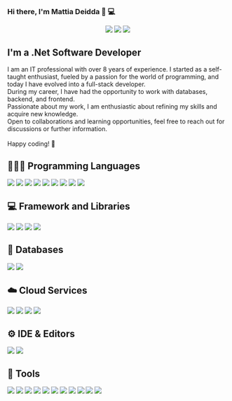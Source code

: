### Hi there, I'm Mattia Deidda 👋 💻

<div align="center">

[![](https://img.shields.io/badge/-Linkedin-informational?style=for-the-badge&logo=linkedin&logoColor=white&color=2867B2)](https://www.linkedin.com/in/mattia-deidda-273a101b1/)
[![](https://img.shields.io/badge/-Facebook-informational?style=for-the-badge&logo=facebook&logoColor=white&color=3b5998)](https://www.facebook.com/mattia.deidda.52)
[![](https://img.shields.io/badge/-Github-informational?style=for-the-badge&logo=github&logoColor=white&color=000000)](https://github.com/hazemaster)

</div>

## I'm a .Net Software Developer
I am an IT professional with over 8 years of experience. I started as a self-taught enthusiast, fueled by a passion for the world of programming, and today I have evolved into a full-stack developer. 
<br />
During my career, I have had the opportunity to work with databases, backend, and frontend.
<br />
Passionate about my work, I am enthusiastic about refining my skills and acquire new knowledge.
<br />
Open to collaborations and learning opportunities, feel free to reach out for discussions or further information. 
<br />
<br />
Happy coding! 🚀

## 👨🏻‍💻 Programming Languages
<p align="left">
  <img src="https://img.shields.io/badge/C%23-239120?style=for-the-badge&logo=csharp&logoColor=white" />
  <img src="https://img.shields.io/badge/TypeScript-007ACC?style=for-the-badge&logo=typescript&logoColor=white" />
  <img src="https://img.shields.io/badge/SQL-3776AB?style=for-the-badge&logo=microsoftsqlserver&logoColor=white" />
  <img src="https://img.shields.io/badge/json-5E5C5C?style=for-the-badge&logo=json&logoColor=white" />
  <img src="https://img.shields.io/badge/xml-F5788D?style=for-the-badge&logo=xml&logoColor=white" />
  <img src="https://img.shields.io/badge/HTML5-E34F26?style=for-the-badge&logo=html5&logoColor=white" />
  <img src="https://img.shields.io/badge/CSS3-1572B6?style=for-the-badge&logo=css3&logoColor=white" />
  <img src="https://img.shields.io/badge/JavaScript-323330?style=for-the-badge&logo=javascript&logoColor=F7DF1E" />
  <img src="https://img.shields.io/badge/Nunjucks-hotgreen.svg?style=for-the-badge&logo=nunjucks&logoColor=white" />
  
</p>

## 💻 Framework and Libraries
<p align="left">
  <img src="https://img.shields.io/badge/.NET-512BD4?style=for-the-badge&logo=dotnet&logoColor=white" />
  <img src="https://img.shields.io/badge/Angular-20232A?style=for-the-badge&logo=angular&logoColor=61DAFB" />
  <img src="https://img.shields.io/badge/Bootstrap-563D7C?style=for-the-badge&logo=bootstrap&logoColor=white" />
  <img src="https://img.shields.io/badge/jQuery-0769AD?style=for-the-badge&logo=jquery&logoColor=white" />
</p>

## 💾 Databases
<p align="left">
  <img src="https://img.shields.io/badge/mysql-008CC1?style=for-the-badge&logo=mysql&logoColor=white" />
  <img src="https://img.shields.io/badge/Microsoft%20SQL%20Sever-CC2927?style=for-the-badge&logo=microsoft%20sql%20server&logoColor=white" />
</p>

## ☁️ Cloud Services
<p align="left">
  <img src="https://img.shields.io/badge/azure-%230072C6.svg?style=for-the-badge&logo=azure-devops&logoColor=white" />
  <img src="https://img.shields.io/badge/Devops-violet.svg?style=for-the-badge&logo=azuredevops&logoColor=white" />
  <img src="https://img.shields.io/badge/kubernetes-purple.svg?style=for-the-badge&logo=kubernetes&logoColor=white" />
  <img src="https://img.shields.io/badge/docker-blue.svg?style=for-the-badge&logo=docker&logoColor=white" />
</p>

## ⚙️ IDE & Editors
<p align="left">
  <img src="https://img.shields.io/badge/Visual_Studio-5C2D91?style=for-the-badge&logo=visual%20studio&logoColor=white" />
  <img src="https://img.shields.io/badge/Visual_Studio_Code-0078D4?style=for-the-badge&logo=visual%20studio%20code&logoColor=white" />
</p>

## 🔨 Tools
<p align="left">
  <img src="https://img.shields.io/badge/postman-red.svg?style=for-the-badge&logo=postman&logoColor=white" />
  <img src="https://img.shields.io/badge/powerbi-%23000000.svg?style=for-the-badge&logo=powerbi&logoColor=yellow" />
  <img src="https://img.shields.io/badge/phpmyadmin-%23026AA7.svg?style=for-the-badge&logo=phpmyadmin&logoColor=white" />
  <img src="https://img.shields.io/badge/sharepoint-38B2AC?style=for-the-badge&logo=microsoftsharepoint&logoColor=white" />
  <img src="https://img.shields.io/badge/workbench-hotpink.svg?style=for-the-badge&logo=workbench&logoColor=white" />
  <img src="https://img.shields.io/badge/jira-hotred.svg?style=for-the-badge&logo=jira&logoColor=white" />
  <img src="https://img.shields.io/badge/git-purple.svg?style=for-the-badge&logo=git&logoColor=white" />
  <img src="https://img.shields.io/badge/gitlab-orange.svg?style=for-the-badge&logo=gitlab&logoColor=white" />
  <img src="https://img.shields.io/badge/confluence-darkblue.svg?style=for-the-badge&logo=confluence&logoColor=white" />
  <img src="https://img.shields.io/badge/rancher-yellow.svg?style=for-the-badge&logo=rancher&logoColor=white" />
  <img src="https://img.shields.io/badge/Kafka-%2300C4CC.svg?style=for-the-badge&logo=apachekafka&logoColor=white" />
</p>


